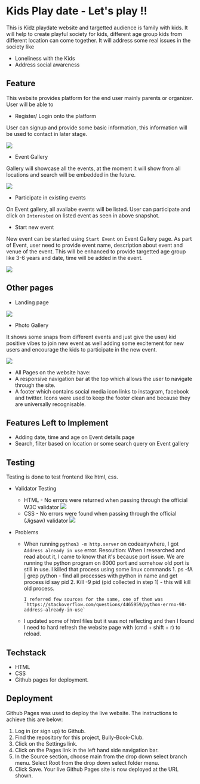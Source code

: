 # Kids Play date - Let's play !!

This is Kidz playdate website and targetted audience is family with kids. It will help to create playful society for kids, different age group kids from different location can come together. It will address some real issues in the society like

- Loneliness with the Kids
- Address social awareness

## Feature

This website provides platform for the end user mainly parents or organizer. User will be able to

- Register/ Login onto the platform

User can signup and provide some basic information, this information will be used to contact in later stage.

![](https://user-images.githubusercontent.com/130803590/236688754-97c26e83-3637-4702-8ffe-652c775b2ce7.png)

- Event Gallery

Gallery will showcase all the events, at the moment it will show from all locations and search will be embedded in the future.

![](https://github.com/DarshanaBalai/Kidiz-Playdates-Project/assets/130803590/8184fd3c-3034-4eac-85e0-c2cbd6d5960e)

- Participate in existing events

On Event gallery, all availabe events will be listed. User can participate and click on `Interested` on listed event as seen in above snapshot.

- Start new event

New event can be started using `Start Event` on Event Gallery page. As part of Event, user need to provide event name, description about event and venue of the event. This will be enhanced to provide targetted age group like 3-6 years and date, time will be added in the event.

![](https://github.com/DarshanaBalai/Kidiz-Playdates-Project/assets/130803590/814c18fa-7c5a-45cd-94de-7e036a8c52a4)

## Other pages

- Landing page

![](https://github.com/DarshanaBalai/Kidiz-Playdates-Project/assets/130803590/f4fbac5d-e282-4f80-bb5c-57905999e1fa)

- Photo Gallery

It shows some snaps from different events and just give the user/ kid positive vibes to join new event as well adding some excitement for new users and encourage the kids to participate in the new event.

![](https://github.com/DarshanaBalai/Kidiz-Playdates-Project/assets/130803590/63668a76-d2b1-45d1-ba9a-0505c7f78e35)

- All Pages on the website have:
- A responsive navigation bar at the top which allows the user to navigate through the site.
- A footer which contains social media icon links to instagram, facebook and twitter. Icons were used to keep the footer clean and because they are universally recognisable.

## Features Left to Implement

- Adding date, time and age on Event details page
- Search, filter based on location or some search query on Event gallery

## Testing

Testing is done to test frontend like html, css.

- Validator Testing

  - HTML - No errors were returned when passing through the official W3C validator
    ![](https://github.com/DarshanaBalai/Kidiz-Playdates-Project/assets/130803590/7177fb3f-a121-4f85-84fa-677dbf84992d)
  - CSS - No errors were found when passing through the official (Jigsaw) validator
    ![](https://github.com/DarshanaBalai/Kidiz-Playdates-Project/assets/130803590/4604b261-8803-452c-b1e1-3525eac621b0)

- Problems

  - When running `python3 -m http.server` on codeanywhere, I got `Address already in use` error.
    Resoultion: When I researched and read about it, I came to know that it's because port issue. We are running the python
    program on 8000 port and somehow old port is still in use. I killed that process using some linux commands 1. ps -fA | grep python - find all processes with python in name and get process id say pid 2. Kill -9 pid (pid collected in step 1) - this will kill old process.

        I referred few sources for the same, one of them was `https://stackoverflow.com/questions/4465959/python-errno-98-address-already-in-use`

  - I updated some of html files but it was not reflecting and then I found I need to hard refresh the website page with (cmd + shift + r) to reload.

## Techstack

- HTML
- CSS
- Github pages for deployment.

## Deployment

Github Pages was used to deploy the live website. The instructions to achieve this are below:

1. Log in (or sign up) to Github.
2. Find the repository for this project, Bully-Book-Club.
3. Click on the Settings link.
4. Click on the Pages link in the left hand side navigation bar.
5. In the Source section, choose main from the drop down select branch menu. Select Root from the drop down select folder menu.
6. Click Save. Your live Github Pages site is now deployed at the URL shown.
